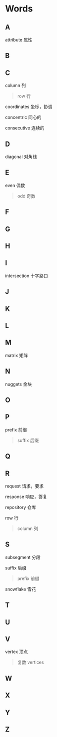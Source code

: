 # Words

## A

attribute 属性

## B

## C

column 列

> row 行

coordinates 坐标，协调

concentric 同心的

consecutive 连续的

## D

diagonal 对角线

## E

even 偶数 

> odd 奇数

## F

## G

## H

## I

intersection 十字路口	

## J

## K

## L

## M

matrix 矩阵

## N

nuggets 金块

## O

## P

prefix 前缀

> suffix 后缀

## Q

## R

request 请求，要求

response 响应，答复

repository 仓库

row 行

> column 列

## S

subsegment 分段

suffix 后缀

> prefix 前缀

snowflake 雪花

## T

## U

## V

vertex 顶点

> 复数 vertices

## W

## X

## Y

## Z


